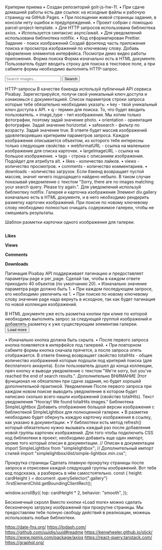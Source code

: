 Критерии приема • Создан репозиторий goit-js-hw-11. • При сдаче домашней работы
есть две ссылки: на исходные файлы и рабочую страницу на GitHub Pages. • При
посещении живой страницы задания, в консоли нету ошибок и предупреждений. •
Проект собран с помощью parcel-project-template. • Для HTTP запросов
использована библиотека axios. • Используется синтаксис async/await. • Для
уведомлений использована библиотека notiflix. • Код отформатирован Prettier.
Задание - поиск изображений Создай фронтенд часть приложения поиска и просмотра
изображений по ключевому слову. Добавь оформление элементов интерфейса. Посмотри
демо видео работы приложения. Форма поиска Форма изначально есть в HTML
документе. Пользователь будет вводить строку для поиска в текстовое поле, а при
сабмите формы необходимо выполнять HTTP-запрос.

<form class="search-form" id="search-form">
  <input
    type="text"
    name="searchQuery"
    autocomplete="off"
    placeholder="Search images..."
  />
  <button type="submit">Search</button>
</form>

HTTP-запросы В качестве бэкенда используй публичный API сервиса Pixabay.
Зарегистрируйся, получи свой уникальный ключ доступа и ознакомься с
документацией. Список параметров строки запроса которые тебе обязательно
необходимо указать: • key - твой уникальный ключ доступа к API. • q - термин для
поиска. То, что будет вводить пользователь. • image_type - тип изображения. Мы
хотим только фотографии, поэтому задай значение photo. • orientation -
ориентация фотографии. Задай значение horizontal. • safesearch - фильтр по
возрасту. Задай значение true. В ответе будет массив изображений удовлетворивших
критериям параметров запроса. Каждое изображение описывается объектом, из
которого тебе интересны только следующие свойства: • webformatURL - ссылка на
маленькое изображение для списка карточек. • largeImageURL - ссылка на большое
изображение. • tags - строка с описанием изображения. Подойдет для атрибута alt.
• likes - количество лайков. • views - количество просмотров. • comments -
количество комментариев. • downloads - количество загрузок. Если бэкенд
возвращает пустой массив, значит ничего подходящего найдено небыло. В таком
случае показывай уведомление с текстом "Sorry, there are no images matching your
search query. Please try again.". Для уведомлений используй библиотеку notiflix.
Галерея и карточка изображения Элемент div.gallery изначально есть в HTML
документе, и в него необходимо рендерить разметку карточек изображений. При
поиске по новому ключевому слову необходимо полностью очищать содержимое
галереи, чтобы не смешивать результаты.

<div class="gallery">
  <!-- Карточки изображений -->
</div>

Шаблон разметки карточки одного изображения для галереи.

<div class="photo-card">
  <img src="" alt="" loading="lazy" />
  <div class="info">
    <p class="info-item">
      <b>Likes</b>
    </p>
    <p class="info-item">
      <b>Views</b>
    </p>
    <p class="info-item">
      <b>Comments</b>
    </p>
    <p class="info-item">
      <b>Downloads</b>
    </p>
  </div>
</div>

Пагинация Pixabay API поддерживает пагинацию и предоставляет параметры page и
per_page. Сделай так, чтобы в каждом ответе приходило 40 объектов (по умолчанию
20). • Изначально значение параметра page должно быть 1. • При каждом
последующем запросе, его необходимо увеличить на 1. • При поиске по новому
ключевому слову значение page надо вернуть в исходное, так как будет пагинация
по новой коллекции изображений.

В HTML документе уже есть разметка кнопки при клике по которой необходимо
выполнять запрос за следующей группой изображений и добавлять разметку к уже
существующим элементам галереи. <button type="button" class="load-more">Load
more</button>

• Изначально кнопка должна быть скрыта. • После первого запроса кнопка
появляется в интерфейсе под галереей. • При повторном сабмите формы кнопка
сначала прячется, а после запроса опять отображается. В ответе бэкенд возвращает
свойство totalHits - общее количество изображений которые подошли под критерий
поиска (для бесплатного аккаунта). Если пользователь дошел до конца коллекции,
пряч кнопку и выводи уведомление с текстом "We're sorry, but you've reached the
end of search results.". Дополнительно ВНИМАНИЕ Этот функционал не обязателен
при сдаче задания, но будет хорошей дополнительной практикой. Уведомление После
первого запроса при каждом новом поиске выводить уведомление в котором будет
написано сколько всего нашли изображений (свойство totalHits). Текст уведомления
"Hooray! We found totalHits images." Библиотека SimpleLightbox Добавить
отображение большой версии изображения с библиотекой SimpleLightbox для
полноценной галереи. • В разметке необходимо будет обернуть каждую карточку
изображения в ссылку, как указано в документации. • У библиотеки есть метод
refresh() который обязательно нужно вызывать каждый раз после добавления новой
группы карточек изображений. Для того чтобы подключить CSS код библиотеки в
проект, необходимо добавить еще один импорт, кроме того который описан в
документации. // Описан в документации import SimpleLightbox from
"simplelightbox"; // Дополнительный импорт стилей import
"simplelightbox/dist/simple-lightbox.min.css";

Прокрутка страницы Сделать плавную прокрутку страницы после запроса и отрисовки
каждой следующей группы изображений. Вот тебе код подсказка, а разберись в нём
самостоятельно. const { height: cardHeight } = document
.querySelector(".gallery") .firstElementChild.getBoundingClientRect();

window.scrollBy({ top: cardHeight \* 2, behavior: "smooth", });

Бесконечный скролл Вместо кнопки «Load more» можно сделать бесконечную загрузку
изображений при прокрутке страницы. Мы предоставлям тебе полную свободу действий
в реализации, можешь использовать любые библиотеки.

https://date-fns.org/ https://lodash.com/ https://github.com/uuidjs/uuid#readme
https://kenwheeler.github.io/slick/ https://www.npmjs.com/package/axios
https://react-query.tanstack.com/ https://graphql.org/

